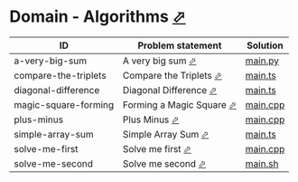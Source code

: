 # Domain - Algorithms [⬀](https://www.hackerrank.com/domains/algorithms/warmup)

| ID                   | Problem statement                                                                      | Solution                                  |
|----------------------|----------------------------------------------------------------------------------------|-------------------------------------------|
| a-very-big-sum       | A very big sum [⬀](https://www.hackerrank.com/challenges/a-very-big-sum)               | [main.py](a-very-big-sum/main.py)         |
| compare-the-triplets | Compare the Triplets [⬀](https://www.hackerrank.com/challenges/compare-the-triplets)   | [main.ts](compare-the-triplets/main.ts)   |
| diagonal-difference  | Diagonal Difference [⬀](https://www.hackerrank.com/challenges/diagonal-difference)     | [main.ts](diagonal-difference/main.ts)    |
| magic-square-forming | Forming a Magic Square [⬀](https://www.hackerrank.com/challenges/magic-square-forming) | [main.cpp](magic-square-forming/main.cpp) |
| plus-minus           | Plus Minus [⬀](https://www.hackerrank.com/challenges/plus-minus)                       | [main.cpp](plus-minus/main.cpp)           |
| simple-array-sum     | Simple Array Sum [⬀](https://www.hackerrank.com/challenges/simple-array-sum)           | [main.ts](simple-array-sum/main.ts)       |
| solve-me-first       | Solve me first [⬀](https://www.hackerrank.com/challenges/solve-me-first)               | [main.cpp](solve-me-first/main.cpp)       |
| solve-me-second      | Solve me second [⬀](https://www.hackerrank.com/challenges/solve-me-second)             | [main.sh](solve-me-second/main.sh)        |

